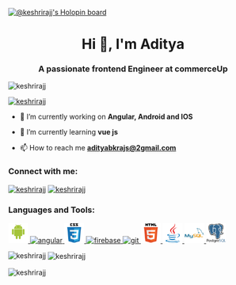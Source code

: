 [![@keshrirajj's Holopin board](https://holopin.me/keshrirajj)](https://holopin.io/@keshrirajj)

<h1 align="center">Hi 👋, I'm Aditya</h1>
<h3 align="center">A passionate frontend Engineer at commerceUp</h3>


<p align="left"> <img src="https://komarev.com/ghpvc/?username=keshrirajj&label=Profile%20views&color=0e75b6&style=flat" alt="keshrirajj" /> </p>
<p align="left"> <a href="https://github.com/ryo-ma/github-profile-trophy"><img src="https://github-profile-trophy.vercel.app/?username=keshrirajj" alt="keshrirajj" /></a> </p>

- 🔭 I’m currently working on **Angular, Android and IOS**

- 🌱 I’m currently learning **vue js**

- 📫 How to reach me **adityabkrajs@2gmail.com**

<h3 align="left">Connect with me:</h3>
<p align="left">
<a href="https://linkedin.com/in/keshrirajj" target="blank"><img align="center" src="https://raw.githubusercontent.com/rahuldkjain/github-profile-readme-generator/master/src/images/icons/Social/linked-in-alt.svg" alt="keshrirajj" height="30" width="40" /></a>
<a href="https://www.leetcode.com/keshrirajj" target="blank"><img align="center" src="https://raw.githubusercontent.com/rahuldkjain/github-profile-readme-generator/master/src/images/icons/Social/leet-code.svg" alt="keshrirajj" height="30" width="40" /></a>
</p>

<h3 align="left">Languages and Tools:</h3>
<p align="left"> <a href="https://developer.android.com" target="_blank" rel="noreferrer"> <img src="https://raw.githubusercontent.com/devicons/devicon/master/icons/android/android-original-wordmark.svg" alt="android" width="40" height="40"/> </a> <a href="https://angular.io" target="_blank" rel="noreferrer"> <img src="https://angular.io/assets/images/logos/angular/angular.svg" alt="angular" width="40" height="40"/> </a> <a href="https://www.w3schools.com/css/" target="_blank" rel="noreferrer"> <img src="https://raw.githubusercontent.com/devicons/devicon/master/icons/css3/css3-original-wordmark.svg" alt="css3" width="40" height="40"/> </a> <a href="https://firebase.google.com/" target="_blank" rel="noreferrer"> <img src="https://www.vectorlogo.zone/logos/firebase/firebase-icon.svg" alt="firebase" width="40" height="40"/> </a> <a href="https://git-scm.com/" target="_blank" rel="noreferrer"> <img src="https://www.vectorlogo.zone/logos/git-scm/git-scm-icon.svg" alt="git" width="40" height="40"/> </a> <a href="https://www.w3.org/html/" target="_blank" rel="noreferrer"> <img src="https://raw.githubusercontent.com/devicons/devicon/master/icons/html5/html5-original-wordmark.svg" alt="html5" width="40" height="40"/> </a> <a href="https://www.java.com" target="_blank" rel="noreferrer"> <img src="https://raw.githubusercontent.com/devicons/devicon/master/icons/java/java-original.svg" alt="java" width="40" height="40"/> </a> <a href="https://www.mysql.com/" target="_blank" rel="noreferrer"> <img src="https://raw.githubusercontent.com/devicons/devicon/master/icons/mysql/mysql-original-wordmark.svg" alt="mysql" width="40" height="40"/> </a> <a href="https://www.postgresql.org" target="_blank" rel="noreferrer"> <img src="https://raw.githubusercontent.com/devicons/devicon/master/icons/postgresql/postgresql-original-wordmark.svg" alt="postgresql" width="40" height="40"/> </a> </p>

<p><img align="left" src="https://github-readme-stats.vercel.app/api/top-langs?username=keshrirajj&show_icons=true&locale=en&layout=compact" alt="keshrirajj" /></p>

<p>&nbsp;<img align="center" src="https://github-readme-stats.vercel.app/api?username=keshrirajj&show_icons=true&locale=en" alt="keshrirajj" /></p>

<p><img align="center" src="https://github-readme-streak-stats.herokuapp.com/?user=keshrirajj&" alt="keshrirajj" /></p>
